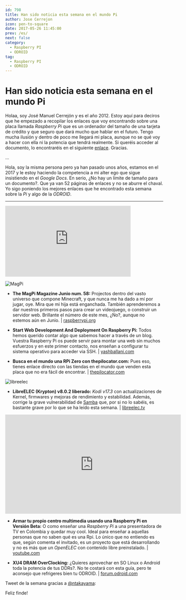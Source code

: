 ```yaml
---
id: 798
title: Han sido noticia esta semana en el mundo Pi
author: Jose Cerrejon
icon: pen-to-square
date: 2017-05-26 11:45:00
prev: /es/
next: false
category:
  - Raspberry PI
  - ODROID
tag:
  - Raspberry PI
  - ODROID
---
```


# Han sido noticia esta semana en el mundo Pi

Holaa, soy José Manuel Cerrejón y es el año 2012. Estoy aquí para deciros que he empezado a recopilar los enlaces que voy encontrando sobre una placa llamada *Raspberry Pi* que es un ordenador del tamaño de una tarjeta de crédito y que seguro que dará mucho que hablar en el futuro. Tengo mucha ilusión y dentro de poco me llegará mi placa, aunque no se qué voy a hacer con ella ni la potencia que tendrá realmente. Si queréis acceder al documento, lo encontraréis en el siguiente [enlace](http://goo.gl/Iwhbq). Gracias.

...

Hola, soy la misma persona pero ya han pasado unos años, estamos en el 2017 y le estoy haciendo la competencia a mi alter ego que sigue insistiendo en el *Google Docs*. En serio, ¿No hay un límite de tamaño para un documento?. Que ya van 52 páginas de enlaces y no se aburre el chaval. Yo sigo poniendo los mejores enlaces que he encontrado esta semana sobre la *Pi* y algo de la *ODROID*.

- - -
<iframe width="400" height="225" src="https://www.youtube.com/embed/-Fc2Kmc2p68?rel=0" frameborder="0" allowfullscreen></iframe>

![MagPi](/images/2017/05/magpi_jun2k17.png)

* **The MagPi Magazine Junio num. 58:** Projectos dentro del vasto universo que compone Minecraft, y que nunca me ha dado a mí por jugar, oye. Mira que mi hija está enganchada. También aprenderemos a dar nuestros primeros pasos para crear un videojuego, o construir un servidor web. Brillante el número de este mes, ¿No?, aunque no estemos aún en Junio. | [raspberrypi.org](https://www.raspberrypi.org/magpi/issues/58/)

* **Start Web Development And Deployment On Raspberry Pi:** Todos hemos querido contar algo que sabemos hacer a través de un blog. Vuestra Raspberry Pi os puede servir para montar una web sin muchos esfuerzos y en este primer contacto, nos enseñan a configurar tu sistema operativo para acceder via SSH. | [yashballani.com](https://yashballani.com/blog/start-web-development-and-deployment-on-raspberry-pi)

* **Busca en el mundo una RPi Zero con thepilocator.com:** Pues eso, tienes enlace directo con las tiendas en el mundo que venden esta placa que no era fácil de encontrar. | [thepilocator.com](http://www.thepilocator.com/)

![libreelec](/images/2017/05/libreelec.png)

* **LibreELEC (Krypton) v8.0.2 liberado:** *Kodi v17.3* con actualizaciones de Kernel, firmwares y mejoras de rendimiento y estabilidad. Además, corrige la grave vulnerabilidad de [Samba](https://www.samba.org/samba/security/CVE-2017-7494.html) que, por si no lo sabéis, es bastante grave por lo que se ha leído esta semana. | [libreelec.tv](https://libreelec.tv/2017/05/libreelec-krypton-v8-0-2-mr/)

<iframe width="560" height="315" src="https://www.youtube.com/embed/vTYqBW9MX0Y?rel=0" frameborder="0" allowfullscreen></iframe>

* **Armar tu propio centro multimedia usando una Raspberry Pi en Versión Beta:** O como enseñar una *Raspberry Pi* a una presentadora de TV en Colombia y quedar muy cool. Ideal para enseñar a aquellas personas que no saben qué es una Rpi. Lo único que no entiendo es que, según comenta el invitado, es un proyecto que está desarrollando y no es más que un *OpenELEC* con contenido libre preinstalado. | [youtube.com](https://www.youtube.com/watch?v=vTYqBW9MX0Y)

* **XU4 DRAM OverClocking:** ¿Quieres aprovechar en SO Linux o Android toda la potencia de tus DDRs?. No te costará con esta guía, pero te aconsejo que refrigeres bien tu ODROID. | [forum.odroid.com](https://forum.odroid.com/viewtopic.php?f=93&t=27117)

Tweet de la semana gracias a [@ntakayama](https://twitter.com/ntakayama):




Feliz finde!